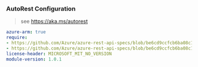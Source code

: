 ### AutoRest Configuration

> see https://aka.ms/autorest

``` yaml
azure-arm: true
require:
- https://github.com/Azure/azure-rest-api-specs/blob/be6cd9ccfcb6ba08c1c206627026eabfbff31fc1/specification/loadtestservice/resource-manager/readme.md
- https://github.com/Azure/azure-rest-api-specs/blob/be6cd9ccfcb6ba08c1c206627026eabfbff31fc1/specification/loadtestservice/resource-manager/readme.go.md
license-header: MICROSOFT_MIT_NO_VERSION
module-version: 1.0.1

```